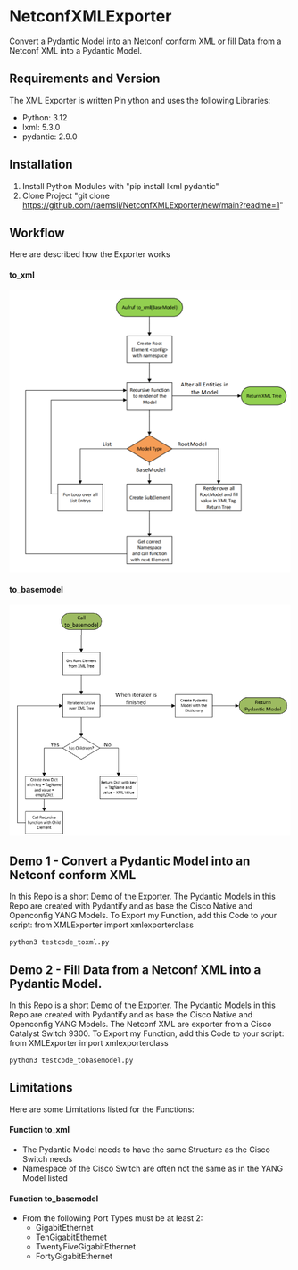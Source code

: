 # NetconfXMLExporter
Convert a Pydantic Model into an Netconf conform XML or fill Data from a Netconf XML into a Pydantic Model.

## Requirements and Version
The XML Exporter is written Pin ython and uses the following Libraries:
- Python: 3.12
- lxml: 5.3.0
- pydantic: 2.9.0

## Installation
1. Install Python Modules with "pip install lxml pydantic"
2. Clone Project "git clone https://github.com/raemsli/NetconfXMLExporter/new/main?readme=1"

## Workflow
Here are described how the Exporter works
#### to_xml
![image](Ressources/Flussdiagramm_toxml.png)

#### to_basemodel
![image](Ressources/Flussdiagramm_tobasemodel.png)

## Demo 1 - Convert a Pydantic Model into an Netconf conform XML 
In this Repo is a short Demo of the Exporter. The Pydantic Models in this Repo are created with Pydantify and as base the Cisco Native and Openconfig YANG Models.
To Export my Function, add this Code to your script:
from XMLExporter import xmlexporterclass
```
python3 testcode_toxml.py
```
## Demo 2 - Fill Data from a Netconf XML into a Pydantic Model.
In this Repo is a short Demo of the Exporter. The Pydantic Models in this Repo are created with Pydantify and as base the Cisco Native and Openconfig YANG Models. The Netconf XML are exporter from a Cisco Catalyst Switch 9300.
To Export my Function, add this Code to your script:
from XMLExporter import xmlexporterclass
```
python3 testcode_tobasemodel.py
```

## Limitations
Here are some Limitations listed for the Functions:

#### Function to_xml
- The Pydantic Model needs to have the same Structure as the Cisco Switch needs
- Namespace of the Cisco Switch are often not the same as in the YANG Model listed

#### Function to_basemodel
- From the following Port Types must be at least 2:
	- GigabitEthernet
	- TenGigabitEthernet
	- TwentyFiveGigabitEthernet
	- FortyGigabitEthernet